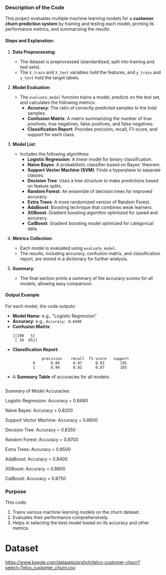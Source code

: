 ### Description of the Code

This project evaluates multiple machine learning models for a **customer churn prediction system** by training and testing each model, printing its performance metrics, and summarizing the results.

#### **Steps and Explanation:**

1. **Data Preprocessing**:
   - The dataset is preprocessed (standardized, split into training and test sets).
   - The `X_train` and `X_test` variables hold the features, and `y_train` and `y_test` hold the target labels.

2. **Model Evaluation**:
   - The `evaluate_model` function trains a model, predicts on the test set, and calculates the following metrics:
     - **Accuracy**: The ratio of correctly predicted samples to the total samples.
     - **Confusion Matrix**: A matrix summarizing the number of true positives, true negatives, false positives, and false negatives.
     - **Classification Report**: Provides precision, recall, F1-score, and support for each class.

3. **Model List**:
   - Includes the following algorithms:
     - **Logistic Regression**: A linear model for binary classification.
     - **Naive Bayes**: A probabilistic classifier based on Bayes' theorem.
     - **Support Vector Machine (SVM)**: Finds a hyperplane to separate classes.
     - **Decision Tree**: Uses a tree structure to make predictions based on feature splits.
     - **Random Forest**: An ensemble of decision trees for improved accuracy.
     - **Extra Trees**: A more randomized version of Random Forest.
     - **AdaBoost**: Boosting technique that combines weak learners.
     - **XGBoost**: Gradient boosting algorithm optimized for speed and accuracy.
     - **CatBoost**: Gradient boosting model optimized for categorical data.

4. **Metrics Collection**:
   - Each model is evaluated using `evaluate_model`.
   - The results, including accuracy, confusion matrix, and classification report, are stored in a dictionary for further analysis.

5. **Summary**:
   - The final section prints a summary of the accuracy scores for all models, allowing easy comparison.

#### **Output Example**

For each model, the code outputs:
- **Model Name**: e.g., "Logistic Regression"
- **Accuracy**: e.g., `Accuracy: 0.8490`
- **Confusion Matrix**:
  ```
  [[190   5]
   [ 20  85]]
  ```
- **Classification Report**:
  ```
               precision    recall  f1-score   support
           0       0.90      0.97      0.93       195
           1       0.94      0.81      0.87       105
  ```
- A **Summary Table** of accuracies for all models:
  ```
Summary of Model Accuracies:

Logistic Regression: Accuracy = 0.8490

Naive Bayes: Accuracy = 0.8200

Support Vector Machine: Accuracy = 0.8600

Decision Tree: Accuracy = 0.8350

Random Forest: Accuracy = 0.8700

Extra Trees: Accuracy = 0.8500

AdaBoost: Accuracy = 0.8400

XGBoost: Accuracy = 0.8800

CatBoost: Accuracy = 0.8750

### Purpose

This code:
1. Trains various machine learning models on the churn dataset.
2. Evaluates their performance comprehensively.
3. Helps in selecting the best model based on its accuracy and other metrics.



# Dataset
https://www.kaggle.com/datasets/prshch/telco-customer-churn?select=Telco_customer_churn.csv
